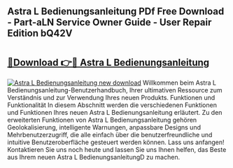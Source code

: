 ## Astra L Bedienungsanleitung PDf Free Download - Part-aLN Service Owner Guide - User Repair Edition bQ42V

# <h2><a href="http://df5c49j.blite.top/?on=Astra+L+Bedienungsanleitung">🔗Download 👉🔴 Astra L Bedienungsanleitung</a></h2>

[![Astra L Bedienungsanleitung new download](https://i.imgur.com/lujVjoI.png)](http://df5c49j.blite.top/?on=Astra+L+Bedienungsanleitung)
Willkommen beim Astra L Bedienungsanleitung-Benutzerhandbuch, Ihrer ultimativen Ressource zum Verständnis und zur Verwendung Ihres neuen Produkts. Funktionen und Funktionalität In diesem Abschnitt werden die verschiedenen Funktionen und Funktionen Ihres neuen Astra L Bedienungsanleitung erläutert. Zu den erweiterten Funktionen von Astra L Bedienungsanleitung gehören Geolokalisierung, intelligente Warnungen, anpassbare Designs und Mehrbenutzerzugriff, die alle einfach über die benutzerfreundliche und intuitive Benutzeroberfläche gesteuert werden können. Lass uns anfangen! Kontaktieren Sie uns noch heute und lassen Sie uns Ihnen helfen, das Beste aus Ihrem neuen Astra L BedienungsanleitungD zu machen.
